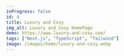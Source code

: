 ```yaml
---
inProgress: false
id: 4
title: Luxury and Cosy
img_alt: Luxury and Cosy HomePage
demo: https://www.luxury-and-cosy.com/
tags: ["Next.js", "TypeScript", "Tailwind"]
image: /images/home/luxury-and-cosy.webp
---
```

